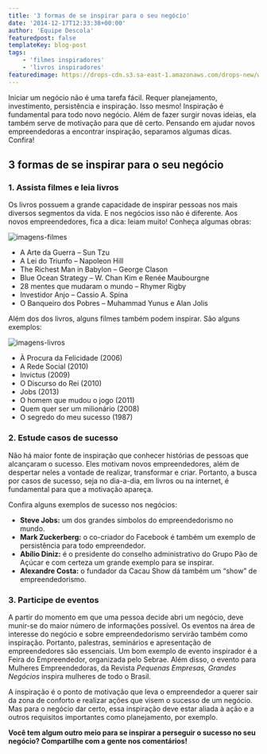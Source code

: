 ```yaml
---
title: '3 formas de se inspirar para o seu negócio'
date: '2014-12-17T12:33:38+00:00'
author: 'Equipe Descola'
featuredpost: false
templateKey: blog-post
tags:
    - 'filmes inspiradores'
    - 'livros inspiradores'
featuredimage: https://drops-cdn.s3.sa-east-1.amazonaws.com/drops-new/wp-content/uploads/2014/12/17123338/descola_ideias-150x150.jpg
---
```

Iniciar um negócio não é uma tarefa fácil. Requer planejamento, investimento, persistência e inspiração. Isso mesmo! Inspiração é fundamental para todo novo negócio. Além de fazer surgir novas ideias, ela também serve de motivação para que dê certo. Pensando em ajudar novos empreendedoras a encontrar inspiração, separamos algumas dicas. Confira!

3 formas de se inspirar para o seu negócio
------------------------------------------

### **1. Assista filmes e leia livros**

Os livros possuem a grande capacidade de inspirar pessoas nos mais diversos segmentos da vida. E nos negócios isso não é diferente. Aos novos empreendedores, fica a dica: leiam muito! Conheça algumas obras:

![imagens-filmes](http://s3-sa-east-1.amazonaws.com/drops-cdn/drops-new/wp-content/uploads/2014/12/17123338/imagens-filmes.png)

- A Arte da Guerra – Sun Tzu
- A Lei do Triunfo – Napoleon Hill
- The Richest Man in Babylon – George Clason
- Blue Ocean Strategy – W. Chan Kim e Renée Maubourgne
- 28 mentes que mudaram o mundo – Rhymer Rigby
- Investidor Anjo – Cassio A. Spina
- O Banqueiro dos Pobres – Muhammad Yunus e Alan Jolis

Além dos dos livros, alguns filmes também podem inspirar. São alguns exemplos:

![imagens-livros](http://s3-sa-east-1.amazonaws.com/drops-cdn/drops-new/wp-content/uploads/2014/12/17123338/imagens-livros.png)

- À Procura da Felicidade (2006)
- A Rede Social (2010)
- Invictus (2009)
- O Discurso do Rei (2010)
- Jobs (2013)
- O homem que mudou o jogo (2011)
- Quem quer ser um milionário (2008)
- O segredo do meu sucesso (1987)

### **2. Estude casos de sucesso**

Não há maior fonte de inspiração que conhecer histórias de pessoas que alcançaram o sucesso. Eles motivam novos empreendedores, além de despertar neles a vontade de realizar, transformar e criar. Portanto, a busca por casos de sucesso, seja no dia-a-dia, em livros ou na internet, é fundamental para que a motivação apareça.

Confira alguns exemplos de sucesso nos negócios:

- **Steve Jobs:** um dos grandes símbolos do empreendedorismo no mundo.
- **Mark Zuckerberg:** o co-criador do Facebook é também um exemplo de persistência para todo empreendedor.
- **Abílio Diniz:** é o presidente do conselho administrativo do Grupo Pão de Açúcar e com certeza um grande exemplo para se inspirar.
- **Alexandre Costa:** o fundador da Cacau Show dá também um “show” de empreendedorismo.

### **3. Participe de eventos** 

A partir do momento em que uma pessoa decide abri um negócio, deve munir-se do maior número de informações possível. Os eventos na área de interesse do negócio e sobre empreendedorismo servirão também como inspiração. Portanto, palestras, seminários e apresentação de empreendedores são essenciais. Um bom exemplo de evento inspirador é a Feira do Empreendedor, organizada pelo Sebrae. Além disso, o evento para Mulheres Empreendedoras, da Revista *Pequenas Empresas, Grandes Negócios* inspira mulheres de todo o Brasil.

A inspiração é o ponto de motivação que leva o empreendedor a querer sair da zona de conforto e realizar ações que visem o sucesso de um negócio. Mas para o negócio dar certo, essa inspiração deve estar aliada à ação e a outros requisitos importantes como planejamento, por exemplo.

**Você tem algum outro meio para se inspirar a perseguir o sucesso no seu negócio? Compartilhe com a gente nos comentários!**